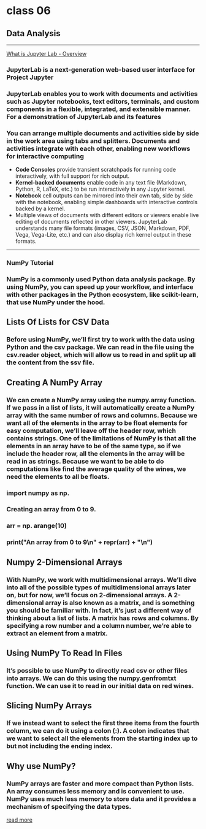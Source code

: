 # class 06

## Data Analysis

----------------

[What is Jupyter Lab - Overview](https://jupyterlab.readthedocs.io/en/stable/getting_started/overview.html)

### JupyterLab is a next-generation web-based user interface for Project Jupyter

### JupyterLab enables you to work with documents and activities such as Jupyter notebooks, text editors, terminals, and custom components in a flexible, integrated, and extensible manner. For a demonstration of JupyterLab and its features

### You can arrange multiple documents and activities side by side in the work area using tabs and splitters. Documents and activities integrate with each other, enabling new workflows for interactive computing

- **Code Consoles** provide transient scratchpads for running code interactively, with full support for rich output.
- **Kernel-backed documents** enable code in any text file (Markdown, Python, R, LaTeX, etc.) to be run interactively in any Jupyter kernel.
- **Notebook** cell outputs can be mirrored into their own tab, side by side with the notebook, enabling simple dashboards with interactive controls backed by a kernel.
- Multiple views of documents with different editors or viewers enable live editing of documents reflected in other viewers.
JupyterLab understands many file formats (images, CSV, JSON, Markdown, PDF, Vega, Vega-Lite, etc.) and can also display rich kernel output in these formats.

----------------

### NumPy Tutorial

### NumPy is a commonly used Python data analysis package. By using NumPy, you can speed up your workflow, and interface with other packages in the Python ecosystem, like scikit-learn, that use NumPy under the hood. 

## Lists Of Lists for CSV Data

### Before using NumPy, we’ll first try to work with the data using Python and the csv package. We can read in the file using the csv.reader object, which will allow us to read in and split up all the content from the ssv file.

## Creating A NumPy Array

### We can create a NumPy array using the numpy.array function. If we pass in a list of lists, it will automatically create a NumPy array with the same number of rows and columns. Because we want all of the elements in the array to be float elements for easy computation, we’ll leave off the header row, which contains strings. One of the limitations of NumPy is that all the elements in an array have to be of the same type, so if we include the header row, all the elements in the array will be read in as strings. Because we want to be able to do computations like find the average quality of the wines, we need the elements to all be floats.

### import numpy as np.

### Creating an array from 0 to 9.

### arr = np. arange(10)

### print("An array from 0 to 9\n" + repr(arr) + "\n")​

## Numpy 2-Dimensional Arrays

### With NumPy, we work with multidimensional arrays. We’ll dive into all of the possible types of multidimensional arrays later on, but for now, we’ll focus on 2-dimensional arrays. A 2-dimensional array is also known as a matrix, and is something you should be familiar with. In fact, it’s just a different way of thinking about a list of lists. A matrix has rows and columns. By specifying a row number and a column number, we’re able to extract an element from a matrix.

## Using NumPy To Read In Files

### It’s possible to use NumPy to directly read csv or other files into arrays. We can do this using the numpy.genfromtxt function. We can use it to read in our initial data on red wines.

## Slicing NumPy Arrays

### If we instead want to select the first three items from the fourth column, we can do it using a colon (:). A colon indicates that we want to select all the elements from the starting index up to but not including the ending index. 

## Why use NumPy?

### NumPy arrays are faster and more compact than Python lists. An array consumes less memory and is convenient to use. NumPy uses much less memory to store data and it provides a mechanism of specifying the data types.

[read more](https://www.dataquest.io/blog/numpy-tutorial-python/)